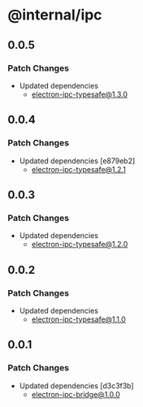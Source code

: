 # @internal/ipc

## 0.0.5

### Patch Changes

- Updated dependencies
  - electron-ipc-typesafe@1.3.0

## 0.0.4

### Patch Changes

- Updated dependencies [e879eb2]
  - electron-ipc-typesafe@1.2.1

## 0.0.3

### Patch Changes

- Updated dependencies
  - electron-ipc-typesafe@1.2.0

## 0.0.2

### Patch Changes

- Updated dependencies
  - electron-ipc-typesafe@1.1.0

## 0.0.1

### Patch Changes

- Updated dependencies [d3c3f3b]
  - electron-ipc-bridge@1.0.0

